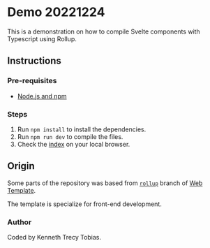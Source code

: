 # Demo 20221224
This is a demonstration on how to compile Svelte components with Typescript using Rollup.

## Instructions

### Pre-requisites
- [Node.js and npm]

### Steps
1. Run `npm install` to install the dependencies.
3. Run `npm run dev` to compile the files.
4. Check the [index](./index.htm) on your local browser.

## Origin
Some parts of the repository was based from [`rollup`] branch of [Web Template].

The template is specialize for front-end development.

### Author
Coded by Kenneth Trecy Tobias.

[`rollup`]: https://github.com/KennethTrecy/web_template/tree/rollup
[Web Template]: https://github.com/KennethTrecy/web_template/
[MIT]: https://github.com/KennethTrecy/web_template/blob/master/LICENSE
[Node.js and npm]: https://nodejs.org/en/
